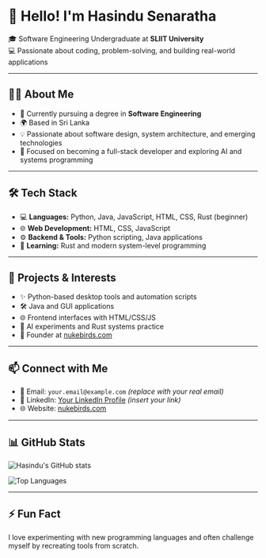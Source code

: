 # 👋 Hello! I'm Hasindu Senaratha

🎓 Software Engineering Undergraduate at **SLIIT University**  
💻 Passionate about coding, problem-solving, and building real-world applications

---

## 🧑‍💻 About Me

- 🧠 Currently pursuing a degree in **Software Engineering**
- 🌍 Based in Sri Lanka
- 💡 Passionate about software design, system architecture, and emerging technologies
- 🚀 Focused on becoming a full-stack developer and exploring AI and systems programming

---

## 🛠️ Tech Stack

- 💻 **Languages:** Python, Java, JavaScript, HTML, CSS, Rust (beginner)
- 🌐 **Web Development:** HTML, CSS, JavaScript
- ⚙️ **Backend & Tools:** Python scripting, Java applications
- 🧪 **Learning:** Rust and modern system-level programming

---

## 📂 Projects & Interests

- ✨ Python-based desktop tools and automation scripts
- 🛠 Java and GUI applications
- 🌐 Frontend interfaces with HTML/CSS/JS
- 🧠 AI experiments and Rust systems practice
- 🔗 Founder at [nukebirds.com](https://nukebirds.com)

---

## 📫 Connect with Me

- 📧 Email: `your.email@example.com` *(replace with your real email)*
- 🔗 LinkedIn: [Your LinkedIn Profile](https://www.linkedin.com) *(insert your link)*
- 🌐 Website: [nukebirds.com](https://nukebirds.com)

---

## 📊 GitHub Stats

![Hasindu's GitHub stats](https://github-readme-stats.vercel.app/api?username=hasindusenaratha&show_icons=true&theme=radical)

![Top Languages](https://github-readme-stats.vercel.app/api/top-langs/?username=hasindusenaratha&layout=compact&theme=radical)

---

## ⚡ Fun Fact

I love experimenting with new programming languages and often challenge myself by recreating tools from scratch.

